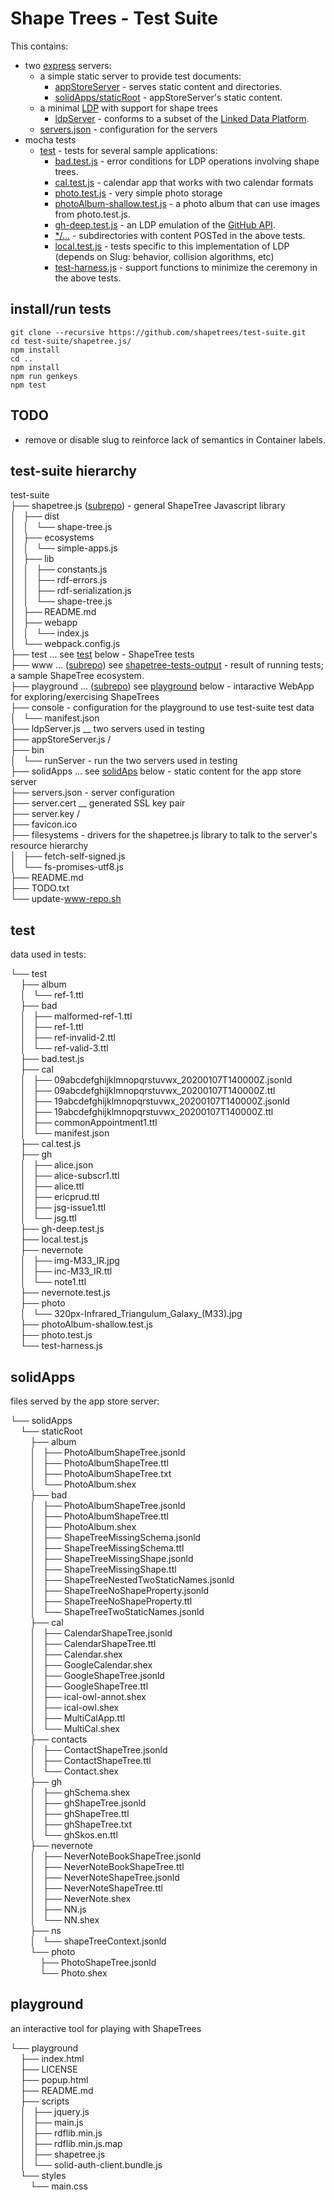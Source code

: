 # Shape Trees - Test Suite

This contains:
* two [express](https://expressjs.com/) servers:
  * a simple static server to provide test documents:
    * [appStoreServer](appStoreServer.js) - serves static content and directories.
    * [solidApps/staticRoot](solidApps/staticRoot) - appStoreServer's static content.
  * a minimal [LDP](https://www.w3.org/TR/ldp/) with support for shape trees
    * [ldpServer](ldpServer.js) - conforms to a subset of the [Linked Data Platform](https://www.w3.org/TR/ldp/).
  * [servers.json](servers.json) - configuration for the servers
* mocha tests
  * [test](test) - tests for several sample applications:
    * [bad.test.js](test/bad.test.js) - error conditions for LDP operations involving shape trees.
    * [cal.test.js](test/cal.test.js) - calendar app that works with two calendar formats
    * [photo.test.js](test/photo.test.js) - very simple photo storage
    * [photoAlbum-shallow.test.js](test/photoAlbum-shallow.test.js) - a photo album that can use images from photo.test.js.
    * [gh-deep.test.js](test/gh-deep.test.js) - an LDP emulation of the [GitHub API](https://developer.github.com/v3/).
    * [*/…](test) - subdirectories with content POSTed in the above tests.
    * [local.test.js](test/local.test.js) - tests specific to this implementation of LDP (depends on Slug: behavior, collision algorithms, etc)
    * [test-harness.js](test/test-harness.js) - support functions to minimize the ceremony in the above tests.

## install/run tests

``` shell
git clone --recursive https://github.com/shapetrees/test-suite.git
cd test-suite/shapetree.js/
npm install
cd ..
npm install
npm run genkeys
npm test
```

## TODO

* remove or disable slug to reinforce lack of semantics in Container labels.

## test-suite hierarchy

test-suite<br/>
├── shapetree.js (<a href="https://github.com/shapetrees/shapetree.js">subrepo</a>) - general ShapeTree Javascript library<br/>
│   ├── dist<br/>
│   │   └── shape-tree.js<br/>
│   ├── ecosystems<br/>
│   │   └── simple-apps.js<br/>
│   ├── lib<br/>
│   │   ├── constants.js<br/>
│   │   ├── rdf-errors.js<br/>
│   │   ├── rdf-serialization.js<br/>
│   │   └── shape-tree.js<br/>
│   ├── README.md<br/>
│   ├── webapp<br/>
│   │   └── index.js<br/>
│   └── webpack.config.js<br/>
├── test ... see <a href="#test">test</a> below - ShapeTree tests<br/>
├── www ... (<a href="https://github.com/ericprud/shapetree-tests-output">subrepo</a>) see <a href="https://github.com/ericprud/shapetree-tests-output#file-tree">shapetree-tests-output</a> - result of running tests; a sample ShapeTree ecosystem.<br/>
├── playground ... (<a href="https://github.com/shapetrees/playground">subrepo</a>) see <a href="#playground">playground</a> below - intaractive WebApp for exploring/exercising ShapeTrees<br/>
├── console - configuration for the playground to use test-suite test data<br/>
│   └── manifest.json<br/>
├── ldpServer.js      \__ two servers used in testing<br/>
├── appStoreServer.js /<br/>
├── bin<br/>
│   └── runServer - run the two servers used in testing<br/>
├── solidApps ... see <a href="#solidAps">solidAps</a> below - static content for the app store server<br/>
├── servers.json - server configuration<br/>
├── server.cert \__ generated SSL key pair<br/>
├── server.key  /<br/>
├── favicon.ico<br/>
├── filesystems - drivers for the shapetree.js library to talk to the server's resource hierarchy<br/>
│   ├── fetch-self-signed.js<br/>
│   └── fs-promises-utf8.js<br/>
├── README.md<br/>
├── TODO.txt<br/>
└── update-www-repo.sh

## test

data used in tests:

└── test<br/>
    ├── album<br/>
    │   └── ref-1.ttl<br/>
    ├── bad<br/>
    │   ├── malformed-ref-1.ttl<br/>
    │   ├── ref-1.ttl<br/>
    │   ├── ref-invalid-2.ttl<br/>
    │   └── ref-valid-3.ttl<br/>
    ├── bad.test.js<br/>
    ├── cal<br/>
    │   ├── 09abcdefghijklmnopqrstuvwx_20200107T140000Z.jsonld<br/>
    │   ├── 09abcdefghijklmnopqrstuvwx_20200107T140000Z.ttl<br/>
    │   ├── 19abcdefghijklmnopqrstuvwx_20200107T140000Z.jsonld<br/>
    │   ├── 19abcdefghijklmnopqrstuvwx_20200107T140000Z.ttl<br/>
    │   ├── commonAppointment1.ttl<br/>
    │   └── manifest.json<br/>
    ├── cal.test.js<br/>
    ├── gh<br/>
    │   ├── alice.json<br/>
    │   ├── alice-subscr1.ttl<br/>
    │   ├── alice.ttl<br/>
    │   ├── ericprud.ttl<br/>
    │   ├── jsg-issue1.ttl<br/>
    │   └── jsg.ttl<br/>
    ├── gh-deep.test.js<br/>
    ├── local.test.js<br/>
    ├── nevernote<br/>
    │   ├── img-M33_IR.jpg<br/>
    │   ├── inc-M33_IR.ttl<br/>
    │   └── note1.ttl<br/>
    ├── nevernote.test.js<br/>
    ├── photo<br/>
    │   └── 320px-Infrared_Triangulum_Galaxy_(M33).jpg<br/>
    ├── photoAlbum-shallow.test.js<br/>
    ├── photo.test.js<br/>
    └── test-harness.js

## solidApps

files served by the app store server:

└── solidApps<br/>
    └── staticRoot<br/>
        ├── album<br/>
        │   ├── PhotoAlbumShapeTree.jsonld<br/>
        │   ├── PhotoAlbumShapeTree.ttl<br/>
        │   ├── PhotoAlbumShapeTree.txt<br/>
        │   └── PhotoAlbum.shex<br/>
        ├── bad<br/>
        │   ├── PhotoAlbumShapeTree.jsonld<br/>
        │   ├── PhotoAlbumShapeTree.ttl<br/>
        │   ├── PhotoAlbum.shex<br/>
        │   ├── ShapeTreeMissingSchema.jsonld<br/>
        │   ├── ShapeTreeMissingSchema.ttl<br/>
        │   ├── ShapeTreeMissingShape.jsonld<br/>
        │   ├── ShapeTreeMissingShape.ttl<br/>
        │   ├── ShapeTreeNestedTwoStaticNames.jsonld<br/>
        │   ├── ShapeTreeNoShapeProperty.jsonld<br/>
        │   ├── ShapeTreeNoShapeProperty.ttl<br/>
        │   └── ShapeTreeTwoStaticNames.jsonld<br/>
        ├── cal<br/>
        │   ├── CalendarShapeTree.jsonld<br/>
        │   ├── CalendarShapeTree.ttl<br/>
        │   ├── Calendar.shex<br/>
        │   ├── GoogleCalendar.shex<br/>
        │   ├── GoogleShapeTree.jsonld<br/>
        │   ├── GoogleShapeTree.ttl<br/>
        │   ├── ical-owl-annot.shex<br/>
        │   ├── ical-owl.shex<br/>
        │   ├── MultiCalApp.ttl<br/>
        │   └── MultiCal.shex<br/>
        ├── contacts<br/>
        │   ├── ContactShapeTree.jsonld<br/>
        │   ├── ContactShapeTree.ttl<br/>
        │   └── Contact.shex<br/>
        ├── gh<br/>
        │   ├── ghSchema.shex<br/>
        │   ├── ghShapeTree.jsonld<br/>
        │   ├── ghShapeTree.ttl<br/>
        │   ├── ghShapeTree.txt<br/>
        │   └── ghSkos.en.ttl<br/>
        ├── nevernote<br/>
        │   ├── NeverNoteBookShapeTree.jsonld<br/>
        │   ├── NeverNoteBookShapeTree.ttl<br/>
        │   ├── NeverNoteShapeTree.jsonld<br/>
        │   ├── NeverNoteShapeTree.ttl<br/>
        │   ├── NeverNote.shex<br/>
        │   ├── NN.js<br/>
        │   └── NN.shex<br/>
        ├── ns<br/>
        │   └── shapeTreeContext.jsonld<br/>
        └── photo<br/>
            ├── PhotoShapeTree.jsonld<br/>
            └── Photo.shex

## playground

an interactive tool for playing with ShapeTrees

└── playground<br/>
    ├── index.html<br/>
    ├── LICENSE<br/>
    ├── popup.html<br/>
    ├── README.md<br/>
    ├── scripts<br/>
    │   ├── jquery.js<br/>
    │   ├── main.js<br/>
    │   ├── rdflib.min.js<br/>
    │   ├── rdflib.min.js.map<br/>
    │   ├── shapetree.js<br/>
    │   └── solid-auth-client.bundle.js<br/>
    └── styles<br/>
        └── main.css
